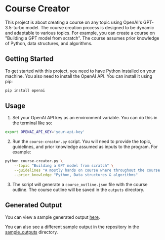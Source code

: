 # Course Creator

This project is about creating a course on any topic using OpenAI's GPT-3.5-turbo model. The course creation process is designed to be dynamic and adaptable to various topics. For example, you can create a course on "Building a GPT model from scratch". The course assumes prior knowledge of Python, data structures, and algorithms.

## Getting Started

To get started with this project, you need to have Python installed on your machine. You also need to install the OpenAI API. You can install it using pip:

```bash
pip install openai
```

## Usage

1. Set your OpenAI API key as an environment variable. You can do this in the terminal like so:

```bash
export OPENAI_API_KEY='your-api-key'
```

2. Run the `course-creator.py` script. You will need to provide the topic, guidelines, and prior knowledge assumed as inputs to the program. For example:

```bash
python course-creator.py \
    --topic "Building a GPT model from scratch" \
    --guidelines "A mostly hands on course where throughout the course ideally we work towards building something useful constantly & we learn concepts that help us build it." \
    --prior_knowledge "Python, Data structures & algorithms"
```

3. The script will generate a `course_outline.json` file with the course outline. The course outline will be saved in the `outputs` directory.

## Generated Output

You can view a sample generated output [here](https://three-olive-ba9.notion.site/GPT-course-c1b150f7b5cd47c88c76bb883f94d5e8).

You can also see a different sample output in the repository in the [sample_outputs](./sample_outputs) directory.
